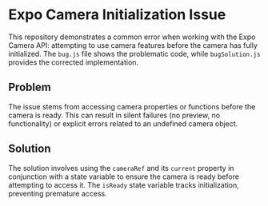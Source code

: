 # Expo Camera Initialization Issue

This repository demonstrates a common error when working with the Expo Camera API: attempting to use camera features before the camera has fully initialized.  The `bug.js` file shows the problematic code, while `bugSolution.js` provides the corrected implementation.

## Problem

The issue stems from accessing camera properties or functions before the camera is ready. This can result in silent failures (no preview, no functionality) or explicit errors related to an undefined camera object.

## Solution

The solution involves using the `cameraRef` and its `current` property in conjunction with a state variable to ensure the camera is ready before attempting to access it.  The `isReady` state variable tracks initialization, preventing premature access. 